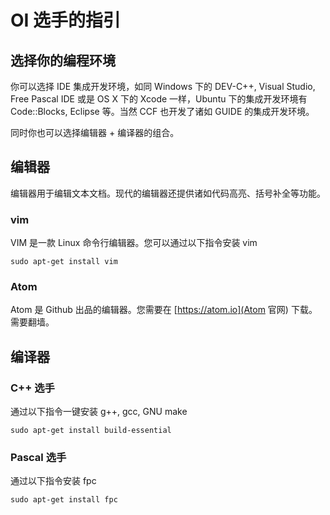 # OI 选手的指引

## 选择你的编程环境

你可以选择 IDE 集成开发环境，如同 Windows 下的 DEV-C++, Visual Studio, Free Pascal IDE
或是 OS X 下的 Xcode 一样，Ubuntu 下的集成开发环境有 Code::Blocks, Eclipse 等。当然 CCF
也开发了诸如 GUIDE 的集成开发环境。

同时你也可以选择编辑器 + 编译器的组合。

## 编辑器

编辑器用于编辑文本文档。现代的编辑器还提供诸如代码高亮、括号补全等功能。

### vim

VIM 是一款 Linux 命令行编辑器。您可以通过以下指令安装 vim

    sudo apt-get install vim

### Atom

Atom 是 Github 出品的编辑器。您需要在 [https://atom.io](Atom 官网) 下载。需要翻墙。

## 编译器

### C++ 选手

通过以下指令一键安装 g++, gcc, GNU make

    sudo apt-get install build-essential

### Pascal 选手

通过以下指令安装 fpc

    sudo apt-get install fpc
